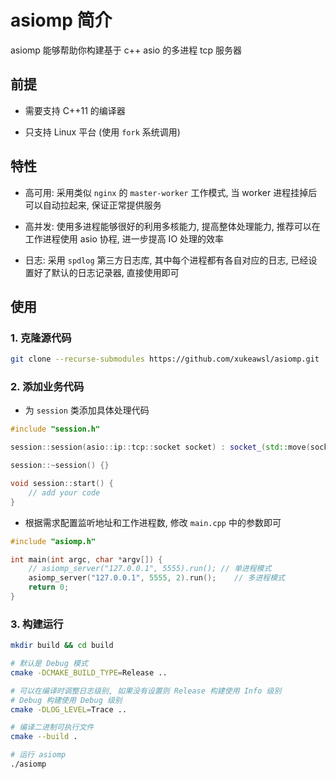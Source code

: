 # asiomp 简介

asiomp 能够帮助你构建基于 c++ asio 的多进程 tcp 服务器

## 前提

* 需要支持 C++11 的编译器

* 只支持 Linux 平台 (使用 `fork` 系统调用)

## 特性

* 高可用: 采用类似 `nginx` 的 `master-worker` 工作模式, 当 worker 进程挂掉后可以自动拉起来, 保证正常提供服务

* 高并发: 使用多进程能够很好的利用多核能力, 提高整体处理能力, 推荐可以在工作进程使用 asio 协程, 进一步提高 IO 处理的效率

* 日志: 采用 `spdlog` 第三方日志库, 其中每个进程都有各自对应的日志, 已经设置好了默认的日志记录器, 直接使用即可

## 使用

### 1. 克隆源代码

```bash
git clone --recurse-submodules https://github.com/xukeawsl/asiomp.git
```

### 2. 添加业务代码

* 为 `session` 类添加具体处理代码

```cpp
#include "session.h"

session::session(asio::ip::tcp::socket socket) : socket_(std::move(socket)) {}

session::~session() {}

void session::start() {
    // add your code
}
```

* 根据需求配置监听地址和工作进程数, 修改 `main.cpp` 中的参数即可

```cpp
#include "asiomp.h"

int main(int argc, char *argv[]) {
    // asiomp_server("127.0.0.1", 5555).run(); // 单进程模式
    asiomp_server("127.0.0.1", 5555, 2).run();    // 多进程模式
    return 0;
}
```

### 3. 构建运行

```bash
mkdir build && cd build

# 默认是 Debug 模式
cmake -DCMAKE_BUILD_TYPE=Release ..

# 可以在编译时调整日志级别, 如果没有设置则 Release 构建使用 Info 级别
# Debug 构建使用 Debug 级别
cmake -DLOG_LEVEL=Trace ..

# 编译二进制可执行文件
cmake --build .

# 运行 asiomp
./asiomp
```